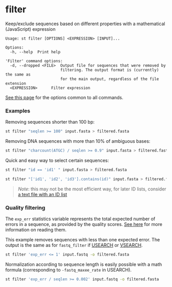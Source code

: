 # filter
Keep/exclude sequences based on different properties with a mathematical
(JavaScript) expression

```
Usage: st filter [OPTIONS] <EXPRESSION> [INPUT]...

Options:
  -h, --help  Print help

'Filter' command options:
  -d, --dropped <FILE>  Output file for sequences that were removed by
                        filtering. The output format is (currently) the same as
                        for the main output, regardless of the file extension
  <EXPRESSION>      Filter expression
```
[See this page](opts.md) for the options common to all commands.

### Examples

Removing sequences shorter than 100 bp:

```sh
st filter "seqlen >= 100" input.fasta > filtered.fasta
```

Removing DNA sequences with more than 10% of ambiguous bases:

```sh
st filter "charcount(ATGC) / seqlen >= 0.9" input.fasta > filtered.fasta
```

Quick and easy way to select certain sequences:

```sh
st filter "id == 'id1' " input.fasta > filtered.fasta

st filter "['id1', 'id2', 'id3'].contains(id)" input.fasta > filtered.fasta
```

> *Note*: this may not be the most efficient way, for later ID lists, consider
> [a text file with an ID list](meta.md)


### Quality filtering

The `exp_err` statistics variable represents the total expected number of errors
in a sequence, as provided by the quality scores. [See here](pass.md#quality-scores)
for more information on reading them.

This example removes sequences with less than one expected error. The
output is the same as for `fastq_filter` if 
[USEARCH](https://www.drive5.com/usearch/manual/cmd_fastq_filter.html)
or [VSEARCH](https://github.com/torognes/vsearch).

```sh
st filter 'exp_err <= 1' input.fastq -o filtered.fasta
```

Normalization according to sequence length is easily possible with
a math formula (corresponding to `-fastq_maxee_rate` in USEARCH).

```sh
st filter 'exp_err / seqlen >= 0.002' input.fastq -o filtered.fasta
```
